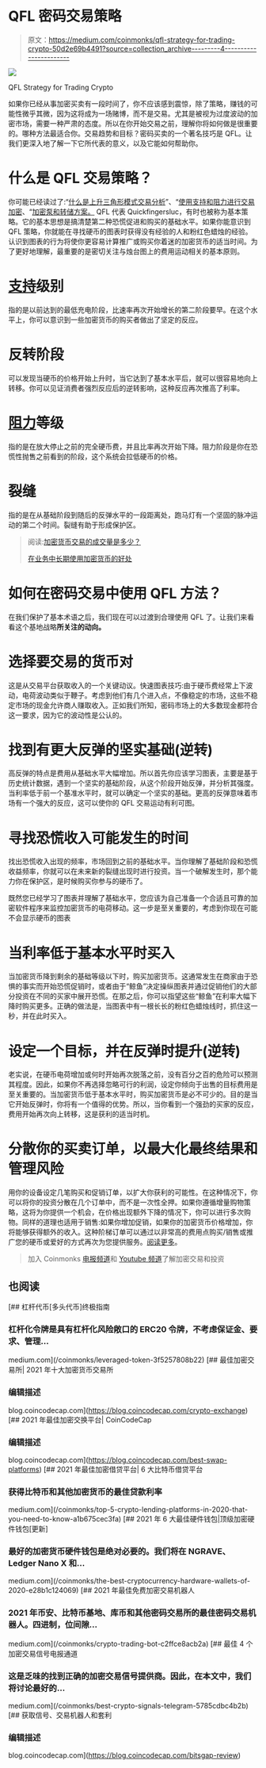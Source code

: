 # QFL 密码交易策略

> 原文：<https://medium.com/coinmonks/qfl-strategy-for-trading-crypto-50d2e69b4491?source=collection_archive---------4----------------------->

![](img/f8ede64e8f28489f32aaf57c78c35862.png)

QFL Strategy for Trading Crypto

如果你已经从事加密买卖有一段时间了，你不应该感到震惊，除了策略，赚钱的可能性微乎其微，因为这将成为一场赌博，而不是交易。尤其是被视为过度波动的加密市场，需要一种严肃的态度。所以在你开始交易之前，理解你将如何做是很重要的。哪种方法最适合你。交易趋势和目标？密码买卖的一个著名技巧是 QFL。让我们更深入地了解一下它所代表的意义，以及它能如何帮助你。

# 什么是 QFL 交易策略？

你可能已经读过了:“[什么是上升三角形模式交易分析](https://cryptoworldfinace.blogspot.com/2021/12/what-is-ascending-triangle-patterns.html)”、“[使用支持和阻力进行交易加密](https://cryptoworldfinace.blogspot.com/2021/12/uses-support-and-resistance-for-trading.html)、“[加密泵和转储方案。](https://cryptoworldfinace.blogspot.com/2021/11/crypto-pump-and-dump-schemes.html) QFL 代表 Quickfingersluc，有时也被称为基本策略。它的基本思想是搞清楚第二种恐慌促进和购买的基础水平。如果你能意识到 QFL 策略，你就能在寻找硬币的图表时获得没有经验的人和粉红色蜡烛的经验。认识到图表的行为将使你更容易计算推广或购买你着迷的加密货币的适当时间。为了更好地理解，最重要的是密切关注与烛台图上的费用运动相关的基本原则。

# [支持](https://cryptoworldfinace.blogspot.com/2021/12/uses-support-and-resistance-for-trading.html)级别

指的是以前达到的最低充电阶段，比速率再次开始增长的第二阶段要早。在这个水平上，你可以意识到一些加密货币的购买者做出了坚定的反应。

# 反转阶段

可以发现当硬币的价格开始上升时，当它达到了基本水平后，就可以很容易地向上转移。你可以见证消费者强烈反应后的逆转影响，这种反应再次推高了利率。

# [阻力](https://cryptoworldfinace.blogspot.com/2021/12/uses-support-and-resistance-for-trading.html)等级

指的是在放大停止之前的完全硬币费，并且比率再次开始下降。阻力阶段是你在恐慌性抛售之前看到的阶段，这个系统会拉低硬币的价格。

# 裂缝

指的是在从基础阶段到随后的反弹水平的一段距离处，跑马灯有一个坚固的脉冲运动的第二个时间。裂缝有助于形成保护区。

> 阅读:[加密货币交易的成交量是多少？](https://cryptoworldfinace.blogspot.com/2021/12/what-is-volume-in-cryptocurrency-trade.html)
> 
> [在业务中长期使用加密货币的好处](https://cryptoworldfinace.blogspot.com/2021/11/benefits-of-using-cryptocurrency-in.html)

# 如何在密码交易中使用 QFL 方法？

在我们保护了基本术语之后，我们现在可以过渡到合理使用 QFL 了。让我们来看看这个基地战略**所关注的动向。**

# 选择要交易的货币对

这是从交易平台获取收入的一个关键动议。快速图表技巧:由于硬币费经常上下波动，电荷波动类似于鞭子。考虑到他们有几个进入点，不像稳定的市场，这些不稳定市场的现金允许商人赚取收入。正如我们所知，密码市场上的大多数现金都符合这一要求，因为它的波动性是公认的。

# 找到有更大反弹的坚实基础(逆转)

高反弹的特点是费用从基础水平大幅增加。所以首先你应该学习图表，主要是基于历史统计数据，遇到一个坚实的基础阶段，从这个阶段开始反弹，并分析其强度。当利率低于前一个基准水平时，就可以确定一个坚实的基础。更高的反弹意味着市场有一个强大的反应，这可以使你的 QFL 交易运动有利可图。

# 寻找恐慌收入可能发生的时间

找出恐慌收入出现的频率，市场回到之前的基础水平。当你理解了基础阶段和恐慌收益频率，你就可以在未来新的裂缝出现时进行投资。当一个破解发生时，那个能力你在保护区，是时候购买你参与的硬币了。

既然您已经学习了图表并理解了基础水平，您应该为自己准备一个合适且可靠的加密软件程序来监控加密货币的电荷移动。这一步是至关重要的，考虑到你现在可能不会显示硬币的图表

# 当利率低于基本水平时买入

当加密货币降到剩余的基础等级以下时，购买加密货币。这通常发生在商家由于恐惧的事实而开始恐慌促销时，或者由于“鲸鱼”决定操纵图表并通过促销他们的大部分投资在不同的买家中展开恐慌。在那之后，你可以指望这些“鲸鱼”在利率大幅下降时购买更多。正确的做法是，当图表中有一根长长的粉红色蜡烛线时，抓住这一秒，并在此时买入。

# 设定一个目标，并在反弹时提升(逆转)

老实说，在硬币电荷增加或何时开始再次脱落之前，没有百分之百的危险可以预测其程度。因此，如果你不再选择忽略可行的利润，设定你倾向于出售的目标费用是至关重要的。当加密货币低于基本水平时，购买加密货币是必不可少的。目的是当它开始反弹时，你将有一个值得的优势。所以，当你看到一个强劲的买家的反应，费用开始再次向上转移，这是获利的适当时机。

# 分散你的买卖订单，以最大化最终结果和管理风险

用你的设备设定几笔购买和促销订单，以扩大你获利的可能性。在这种情况下，你可以将你的投资分散在几个订单中，而不是一次性全押。如果你遵循增量购物策略，这将为你提供一个机会，在价格出现额外下降的情况下，你可以进行多次购物。同样的道理也适用于销售:如果你增加促销，如果你的加密货币价格增加，你将能够获得额外的收入。这种阶梯订单可以通过以非常高的费用点购买/销售或推广您的硬币或爱好的方式再次为您提供服务。[阅读更多](https://cryptoworldfinace.blogspot.com/2021/12/qfl-strategy-for-trading-crypto.html)。

> 加入 Coinmonks [电报频道](https://t.me/coincodecap)和 [Youtube 频道](https://www.youtube.com/c/coinmonks/videos)了解加密交易和投资

## 也阅读

[](/coinmonks/leveraged-token-3f5257808b22) [## 杠杆代币[多头代币]终极指南

### 杠杆化令牌是具有杠杆化风险敞口的 ERC20 令牌，不考虑保证金、要求、管理…

medium.com](/coinmonks/leveraged-token-3f5257808b22) [](https://blog.coincodecap.com/crypto-exchange) [## 最佳加密交易所| 2021 年十大加密货币交易所

### 编辑描述

blog.coincodecap.com](https://blog.coincodecap.com/crypto-exchange) [](https://blog.coincodecap.com/best-swap-platforms) [## 2021 年最佳加密交换平台| CoinCodeCap

### 编辑描述

blog.coincodecap.com](https://blog.coincodecap.com/best-swap-platforms) [](/coinmonks/top-5-crypto-lending-platforms-in-2020-that-you-need-to-know-a1b675cec3fa) [## 2021 年最佳加密借贷平台| 6 大比特币借贷平台

### 获得比特币和其他加密货币的最佳贷款利率

medium.com](/coinmonks/top-5-crypto-lending-platforms-in-2020-that-you-need-to-know-a1b675cec3fa) [](/coinmonks/the-best-cryptocurrency-hardware-wallets-of-2020-e28b1c124069) [## 2021 年 6 大最佳硬件钱包|顶级加密硬件钱包[更新]

### 最好的加密货币硬件钱包是绝对必要的。我们将在 NGRAVE、Ledger Nano X 和…

medium.com](/coinmonks/the-best-cryptocurrency-hardware-wallets-of-2020-e28b1c124069) [](/coinmonks/crypto-trading-bot-c2ffce8acb2a) [## 2021 年最佳免费加密交易机器人

### 2021 年币安、比特币基地、库币和其他密码交易所的最佳密码交易机器人。四进制，位间隙…

medium.com](/coinmonks/crypto-trading-bot-c2ffce8acb2a) [](/coinmonks/best-crypto-signals-telegram-5785cdbc4b2b) [## 最佳 4 个加密交易信号电报通道

### 这是乏味的找到正确的加密交易信号提供商。因此，在本文中，我们将讨论最好的…

medium.com](/coinmonks/best-crypto-signals-telegram-5785cdbc4b2b) [](https://blog.coincodecap.com/bitsgap-review) [## 获取信号、交易机器人和套利

### 编辑描述

blog.coincodecap.com](https://blog.coincodecap.com/bitsgap-review)